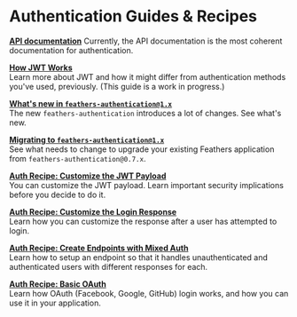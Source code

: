 # Authentication Guides & Recipes

[**API documentation**](/api/authentication/server.md)
Currently, the API documentation is the most coherent documentation for authentication.

[**How JWT Works**](./how-jwt-works.md)<br/>
Learn more about JWT and how it might differ from authentication methods you've used, previously. (This guide is a work in progress.)

[**What's new in `feathers-authentication@1.x`**](https://github.com/feathersjs/feathers-authentication/blob/master/docs/new-1.0-features.md)<br/>
The new `feathers-authentication` introduces a lot of changes.  See what's new.

[**Migrating to `feathers-authentication@1.x`**](https://github.com/feathersjs/feathers-authentication/blob/master/docs/migrating.md)<br/>
See what needs to change to upgrade your existing Feathers application from `feathers-authentication@0.7.x`.

[**Auth Recipe: Customize the JWT Payload**](./recipe.customize-jwt-payload.md)<br/>
You can customize the JWT payload. Learn important security implications before you decide to do it.

[**Auth Recipe: Customize the Login Response**](./recipe.customize-response.md)<br/>
Learn how you can customize the response after a user has attempted to login.

[**Auth Recipe: Create Endpoints with Mixed Auth**](./recipe.mixed-auth.md)<br/>
Learn how to setup an endpoint so that it handles unauthenticated and authenticated users with different responses for each.

[**Auth Recipe: Basic OAuth**](./recipe.oauth-basic.md)<br/>
Learn how OAuth (Facebook, Google, GitHub) login works, and how you can use it in your application.
